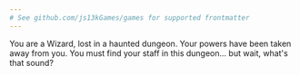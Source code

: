 ```yaml
---
# See github.com/js13kGames/games for supported frontmatter
---
```

You are a Wizard, lost in a haunted dungeon. Your powers have been taken away from you. You must find your staff in this dungeon... but wait, what's that sound?